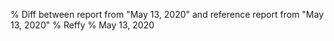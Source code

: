 % Diff between report from "May 13, 2020" and reference report from "May 13, 2020"
% Reffy
% May 13, 2020

